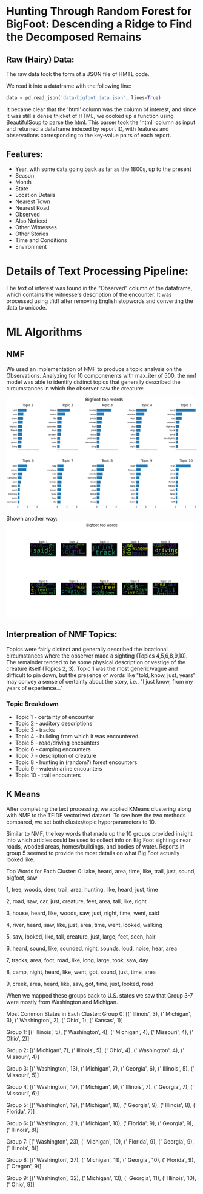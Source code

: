 # Hunting Through Random Forest for BigFoot: Descending a Ridge to Find the Decomposed Remains

## Raw (Hairy) Data:

The raw data took the form of a JSON file of HMTL code. 

We read it into a dataframe with the following line: 
```python
data = pd.read_json('data/bigfoot_data.json', lines=True)
```

It became clear that the 'html' column was the column of interest, and since it was still a dense thicket of HTML, we cooked up a function using BeautifulSoup to parse the html. This parser took the 'html' column as input and returned a dataframe indexed by report ID, with features and observations corresponding to the key-value pairs of each report. 

## Features: 
* Year, with some data going back as far as the 1800s, up to the present
* Season
* Month
* State
* Location Details
* Nearest Town
* Nearest Road
* Observed
* Also Noticed
* Other Witnesses
* Other Stories
* Time and Conditions
* Environment


# Details of Text Processing Pipeline:

The text of interest was found in the "Observed" column of the dataframe, which contains the witnesse's description of the encounter. It was processed using tfidf after removing English stopwords and converting the data to unicode. 

# ML Algorithms

## NMF
We used an implementation of NMF to produce a topic analysis on the Observations. Analyzing for 10 componenents with max_iter of 500, the nmf model was able to identify distinct topics that generally described the circumstances in which the observer saw the creature:

![Top Ten Words for 10-topic NMF Analysis](images/nmf_10topic_chart.png)

Shown another way:
![Top Ten Words for 10-topic NMF Analysis](images/topWordsWordCloud.png)

## Interpreation of NMF Topics:
Topics were fairly distinct and generally described the locational circumstances where the observer made a sighting (Topics 4,5,6,8,9,10). The remainder tended to be some physical description or vestige of the creature itself (Topics 2, 3). Topic 1 was the most generic/vague and difficult to pin down, but the presence of words like "told, know, just, years" may convey a sense of certainty about the story, i.e., "I just know, from my years of experience..."

### Topic Breakdown
* Topic 1 - certainty of encounter
* Topic 2 - auditory descriptions
* Topic 3 - tracks
* Topic 4 - building from which it was encountered
* Topic 5 - road/driving encounters
* Topic 6 - camping encounters
* Topic 7 - description of creature
* Topic 8 - hunting in (random?) forest encounters
* Topic 9 - water/marine encounters
* Topic 10 - trail encounters 



## K Means


After completing the text processing, we applied KMeans clustering along with NMF to the TFIDF vectorized dataset. To see how the two methods compared, we set both cluster/topic hyperparameters to  10. 

Similar to NMF, the key words that made up the 10 groups provided insight into which articles could be used to collect info on Big Foot sightings near roads, wooded areas, homes/buildings, and bodies of water. Reports in group 5 seemed to provide the most details on what Big Foot actually looked like.


Top Words for Each Cluster:
0: lake, heard, area, time, like, trail, just, sound, bigfoot, saw 

1, tree, woods, deer, trail, area, hunting, like, heard, just, time 

2, road, saw, car, just, creature, feet, area, tall, like, right 

3, house, heard, like, woods, saw, just, night, time, went, said 

4, river, heard, saw, like, just, area, time, went, looked, walking

5, saw, looked, like, tall, creature, just, large, feet, seen, hair 

6, heard, sound, like, sounded, night, sounds, loud, noise, hear, area 

7, tracks, area, foot, road, like, long, large, took, saw, day 

8, camp, night, heard, like, went, got, sound, just, time, area 

9, creek, area, heard, like, saw, got, time, just, looked, road


When we mapped these groups back to U.S. states we saw that Group 3-7 were mostly from Washington and Michigan.

Most Common States in Each Cluster:
Group 0: [(' Illinois', 3), (' Michigan', 3), (' Washington', 2), (' Ohio', 1), (' Kansas', 1)]

Group 1: [(' Illinois', 5), (' Washington', 4), (' Michigan', 4), (' Missouri', 4), (' Ohio', 2)]

Group 2: [(' Michigan', 7), (' Illinois', 5), (' Ohio', 4), (' Washington', 4), (' Missouri', 4)]

Group 3: [(' Washington', 13), (' Michigan', 7), (' Georgia', 6), (' Illinois', 5), (' Missouri', 5)]

Group 4: [(' Washington', 17), (' Michigan', 9), (' Illinois', 7), (' Georgia', 7), (' Missouri', 6)]

Group 5: [(' Washington', 19), (' Michigan', 10), (' Georgia', 9), (' Illinois', 8), (' Florida', 7)]

Group 6: [(' Washington', 21), (' Michigan', 10), (' Florida', 9), (' Georgia', 9), (' Illinois', 8)]

Group 7: [(' Washington', 23), (' Michigan', 10), (' Florida', 9), (' Georgia', 9), (' Illinois', 8)]

Group 8: [(' Washington', 27), (' Michigan', 11), (' Georgia', 10), (' Florida', 9), (' Oregon', 9)]

Group 9: [(' Washington', 32), (' Michigan', 13), (' Georgia', 11), (' Illinois', 10), (' Ohio', 9)]





